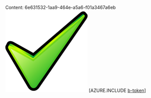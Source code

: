 Content: 6e631532-1aa9-464e-a5a6-f01a3467a6eb![image](5e255533-ce65-422a-baf5-9f935670ee9c.png)
[AZURE.INCLUDE [b-token](077be16d-ea53-487a-ab3a-13e5a4120b02.md)]

